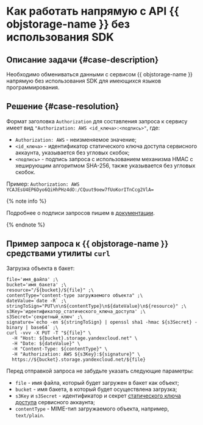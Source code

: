# Как работать напрямую с API {{ objstorage-name }} без использования SDK


## Описание задачи {#case-description}

Необходимо обмениваться данными с сервисом {{ objstorage-name }} напрямую без использования SDK для имеющихся языков программирования.

## Решение {#case-resolution}

Формат заголовка `Authorization`  для составления запроса к сервису имеет вид `"Authorization: AWS <id_ключа>:<подпись>"`, где:

* `Authorization: AWS` - неизменяемое значение;
* `<id_ключа>` - идентификатор статического ключа доступа сервисного аккаунта, указывается без угловых скобок;
* `<подпись>` - подпись запроса с использованием механизма HMAC с хеширующим алгоритмом SHA-256, также указывается без угловых скобок.

Пример:
`Authorization: AWS YCAJEsU4EP6Dyo6QiHhPHz4dO:/CQuut9oew7fUoKorITnCcg2VlA=`

{% note info %}

Подробнее о подписи запросов пишем в [документации](../../../storage/s3/signing-requests.md).

{% endnote %}

## Пример запроса к {{ objstorage-name }} средствами утилиты `curl`

Загрузка объекта в бакет:

```
file='имя_файла' ;\
bucket='имя_бакета' ;\
resource="/${bucket}/${file}" ;\
contentType="content-type загружаемого объекта" ;\
dateValue=`date -R` ;\
stringToSign="PUT\n\n${contentType}\n${dateValue}\n${resource}" ;\
s3Key='идентификатор_статического_ключа_доступа' ;\
s3Secret='секретный_ключ' ;\
signature=`echo -en ${stringToSign} | openssl sha1 -hmac ${s3Secret} -binary | base64` ;\
curl -vvv -X PUT -T "${file}" \
  -H "Host: ${bucket}.storage.yandexcloud.net" \
  -H "Date: ${dateValue}" \
  -H "Content-Type: ${contentType}" \
  -H "Authorization: AWS ${s3Key}:${signature}" \
  https://${bucket}.storage.yandexcloud.net/${file}
```

Перед отправкой запроса не забудьте указать следующие параметры:

* `file` - имя файла, который будет загружен в бакет как объект;
* `bucket` - имя бакета, в который будет осуществлена загрузка; 
* `s3Key` и `s3Secret` - идентификатор и секрет [статического ключа доступа](../../../iam/operations/authentication/manage-access-keys.md#create-access-key) сервисного аккаунта;
* `contentType` - MIME-тип загружаемого объекта, например, `text/plain`.
